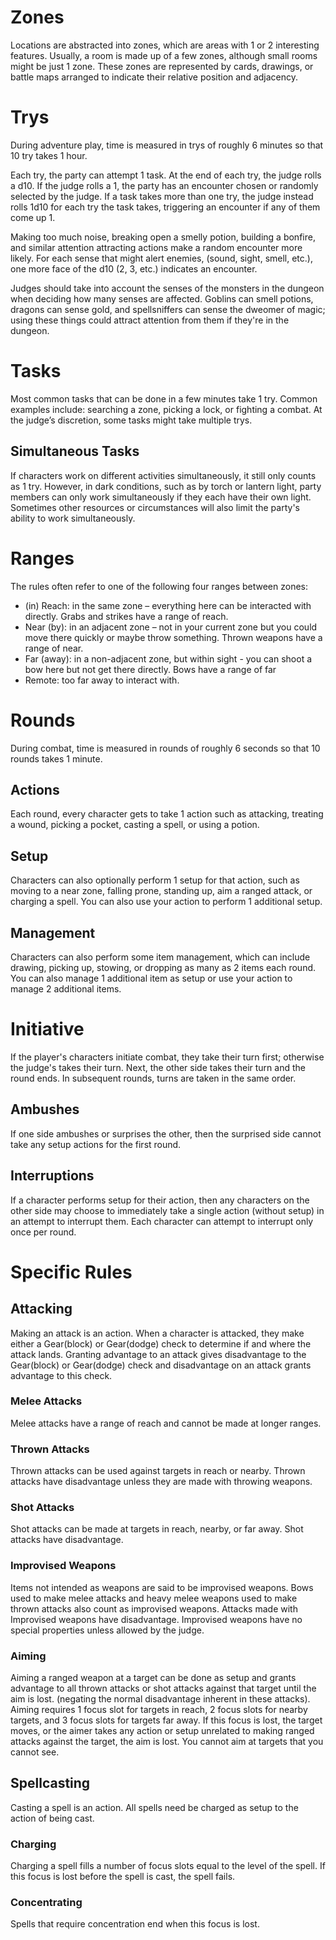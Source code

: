 # Zones
Locations are abstracted into zones, which are areas with 1 or 2 interesting features. Usually, a room is made up of a few zones, although small rooms might be just 1 zone. These zones are represented by cards, drawings, or battle maps arranged to indicate their relative position and adjacency.

# Trys
During adventure play, time is measured in trys of roughly 6 minutes so that 10 try takes 1 hour. 

Each try, the party can attempt 1 task.  At the end of each try, the judge rolls a d10. If the judge rolls a 1, the party has an encounter chosen or randomly selected by the judge. If a task takes more than one try, the judge instead rolls 1d10 for each try the task takes, triggering an encounter if any of them come up 1.

Making too much noise, breaking open a smelly potion, building a bonfire, and similar attention attracting actions make a random encounter more likely. For each sense that might alert enemies, (sound, sight, smell, etc.), one more face of the d10 (2, 3, etc.) indicates an encounter. 

Judges should take into account the senses of the monsters in the dungeon when deciding how many senses are affected. Goblins can smell potions, dragons can sense gold, and spellsniffers can sense the dweomer of magic; using these things could attract attention from them if they're in the dungeon.

# Tasks
Most common tasks that can be done in a few minutes take 1 try. Common examples include: searching a zone, picking a lock, or fighting a combat. At the judge’s discretion, some tasks might take multiple trys.

## Simultaneous Tasks
If characters work on different activities simultaneously, it still only counts as 1 try. However, in dark conditions, such as by torch or lantern light, party members can only work simultaneously if they each have their own light. Sometimes other resources or circumstances will also limit the party's ability to work simultaneously.

# Ranges
The rules often refer to one of the following four ranges between zones:
* (in) Reach: in the same zone – everything here can be interacted with directly. Grabs and strikes have a range of reach.
* Near (by): in an adjacent zone – not in your current zone but you could move there quickly or maybe throw something. Thrown weapons have a range of near.
* Far (away): in a non-adjacent zone, but within sight - you can shoot a bow here but not get there directly. Bows have a range of far
* Remote: too far away to interact with.

# Rounds
During combat, time is measured in rounds of roughly 6 seconds so that 10 rounds takes 1 minute.

## Actions
Each round, every character gets to take 1 action such as attacking, treating a wound, picking a pocket, casting a spell, or using a potion.

## Setup
Characters can also optionally perform 1 setup for that action, such as moving to a near zone, falling prone, standing up, aim a ranged attack, or charging a spell. You can also use your action to perform 1 additional setup.

## Management
Characters can also perform some item management, which can include drawing, picking up, stowing, or dropping as many as 2 items each round. You can also manage 1 additional item as setup or use your action to manage 2 additional items.

# Initiative
If the player's characters initiate combat, they take their turn first; otherwise the judge's takes their turn. Next, the other side takes their turn and the round ends. In subsequent rounds, turns are taken in the same order.

## Ambushes
If one side ambushes or surprises the other, then the surprised side cannot take any setup actions for the first round.

## Interruptions
If a character performs setup for their action, then any characters on the other side may choose to immediately take a single action (without setup) in an attempt to interrupt them. Each character can attempt to interrupt only once per round.

# Specific Rules

## Attacking
Making an attack is an action. When a character is attacked, they make either a Gear(block) or Gear(dodge) check to determine if and where the attack lands. Granting advantage to an attack gives disadvantage to the Gear(block) or Gear(dodge) check and disadvantage on an attack grants advantage to this check.

### Melee Attacks
Melee attacks have a range of reach and cannot be made at longer ranges.

### Thrown Attacks
Thrown attacks can be used against targets in reach or nearby. Thrown attacks have disadvantage unless they are made with throwing weapons.

### Shot Attacks
Shot attacks can be made at targets in reach, nearby, or far away. Shot attacks have disadvantage.

### Improvised Weapons
Items not intended as weapons are said to be improvised weapons.  Bows used to make melee attacks and heavy melee weapons used to make thrown attacks also count as improvised weapons. Attacks made with Improvised weapons have disadvantage. Improvised weapons have no special properties unless allowed by the judge.

### Aiming
Aiming a ranged weapon at a target can be done as setup and grants advantage to all thrown attacks or shot attacks against that target until the aim is lost. (negating the normal disadvantage inherent in these attacks). Aiming requires 1 focus slot for targets in reach, 2 focus slots for nearby targets, and 3 focus slots for targets far away. If this focus is lost, the target moves, or the aimer takes any action or setup unrelated to making ranged attacks against the target, the aim is lost. You cannot aim at targets that you cannot see.

## Spellcasting
Casting a spell is an action. All spells need be charged as setup to the action of being cast.

### Charging 
Charging a spell fills a number of focus slots equal to the level of the spell. If this focus is lost before the spell is cast, the spell fails. 

### Concentrating 
Spells that require concentration end when this focus is lost.
